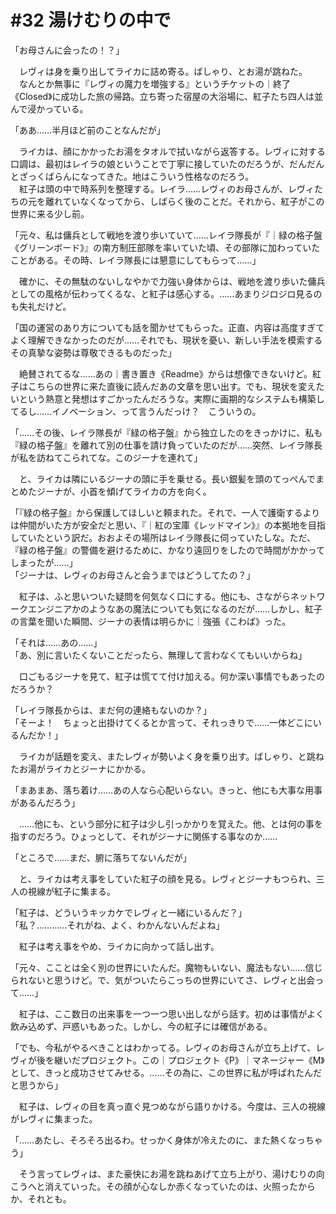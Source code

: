 # #32 湯けむりの中で
「お母さんに会ったの！？」

　レヴィは身を乗り出してライカに詰め寄る。ばしゃり、とお湯が跳ねた。  
　なんとか無事に『レヴィの魔力を増強する』というチケットの｜終了《Closed》に成功した旅の帰路。立ち寄った宿屋の大浴場に、紅子たち四人は並んで浸かっている。

「ああ……半月ほど前のことなんだが」

　ライカは、顔にかかったお湯をタオルで拭いながら返答する。レヴィに対する口調は、最初はレイラの娘ということで丁寧に接していたのだろうが、だんだんとざっくばらんになってきた。地はこういう性格なのだろう。  
　紅子は頭の中で時系列を整理する。レイラ……レヴィのお母さんが、レヴィたちの元を離れていなくなってから、しばらく後のことだ。それから、紅子がこの世界に来る少し前。

「元々、私は傭兵として戦地を渡り歩いていて……レイラ隊長が『｜緑の格子盤《グリーンボード》』の南方制圧部隊を率いていた頃、その部隊に加わっていたことがある。その時、レイラ隊長には懇意にしてもらって……」

　確かに、その無駄のないしなやかで力強い身体からは、戦地を渡り歩いた傭兵としての風格が伝わってくるな、と紅子は感心する。……あまりジロジロ見るのも失礼だけど。

「国の運営のあり方についても話を聞かせてもらった。正直、内容は高度すぎてよく理解できなかったのだが……それでも、現状を憂い、新しい手法を模索するその真摯な姿勢は尊敬できるものだった」

　絶賛されてるな……あの｜書き置き《Readme》からは想像できないけど。紅子はこちらの世界に来た直後に読んだあの文章を思い出す。でも、現状を変えたいという熱意と発想はすごかったんだろうな。実際に画期的なシステムも構築してるし……イノベーション、って言うんだっけ？　こういうの。

「……その後、レイラ隊長が『緑の格子盤』から独立したのをきっかけに、私も『緑の格子盤』を離れて別の仕事を請け負っていたのだが……突然、レイラ隊長が私を訪ねてこられてな。このジーナを連れて」

　と、ライカは隣にいるジーナの頭に手を乗せる。長い銀髪を頭のてっぺんでまとめたジーナが、小首を傾げてライカの方を向く。

「『緑の格子盤』から保護してほしいと頼まれた。それで、一人で護衛するよりは仲間がいた方が安全だと思い、『｜紅の宝庫《レッドマイン》』の本拠地を目指していたという訳だ。おおよその場所はレイラ隊長に伺っていたしな。ただ、『緑の格子盤』の警備を避けるために、かなり遠回りをしたので時間がかかってしまったが……」  
「ジーナは、レヴィのお母さんと会うまではどうしてたの？」

　紅子は、ふと思いついた疑問を何気なく口にする。他にも、さながらネットワークエンジニアかのようなあの魔法についても気になるのだが……しかし、紅子の言葉を聞いた瞬間、ジーナの表情は明らかに｜強張《こわば》った。

「それは……あの……」  
「あ、別に言いたくないことだったら、無理して言わなくてもいいからね」

　口ごもるジーナを見て、紅子は慌てて付け加える。何か深い事情でもあったのだろうか？

「レイラ隊長からは、まだ何の連絡もないのか？」  
「そーよ！　ちょっと出掛けてくるとか言って、それっきりで……一体どこにいるんだか！」

　ライカが話題を変え、またレヴィが勢いよく身を乗り出す。ばしゃり、と跳ねたお湯がライカとジーナにかかる。

「まあまあ、落ち着け……あの人なら心配いらない。きっと、他にも大事な用事があるんだろう」

　……他にも、という部分に紅子は少し引っかかりを覚えた。他、とは何の事を指すのだろう。ひょっとして、それがジーナに関係する事なのか……

「ところで……まだ、腑に落ちてないんだが」

　と、ライカは考え事をしていた紅子の顔を見る。レヴィとジーナもつられ、三人の視線が紅子に集まる。

「紅子は、どういうキッカケでレヴィと一緒にいるんだ？」  
「私？…………それがね、よく、わかんないんだよね」

　紅子は考え事をやめ、ライカに向かって話し出す。

「元々、こことは全く別の世界にいたんだ。魔物もいない、魔法もない……信じられないと思うけど。で、気がついたらこっちの世界にいてさ、レヴィと出会って……」

　紅子は、ここ数日の出来事を一つ一つ思い出しながら話す。初めは事情がよく飲み込めず、戸惑いもあった。しかし、今の紅子には確信がある。

「でも、今私がやるべきことはわかってる。レヴィのお母さんが立ち上げて、レヴィが後を継いだプロジェクト。この｜プロジェクト《P》｜マネージャー《M》として、きっと成功させてみせる。……その為に、この世界に私が呼ばれたんだと思うから」

　紅子は、レヴィの目を真っ直ぐ見つめながら語りかける。今度は、三人の視線がレヴィに集まった。

「……あたし、そろそろ出るわ。せっかく身体が冷えたのに、また熱くなっちゃう」

　そう言ってレヴィは、また豪快にお湯を跳ねあげて立ち上がり、湯けむりの向こうへと消えていった。その顔が心なしか赤くなっていたのは、火照ったからか、それとも。
